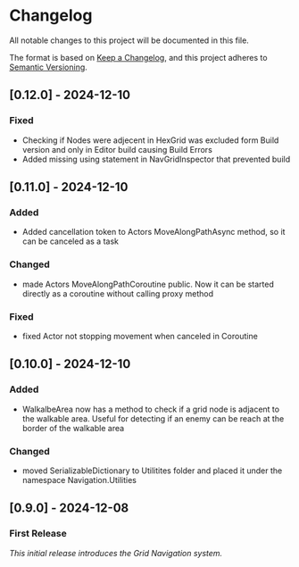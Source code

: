 # Changelog

All notable changes to this project will be documented in this file.

The format is based on [Keep a Changelog](https://keepachangelog.com/en/1.1.0/),
and this project adheres to [Semantic Versioning](https://semver.org/spec/v2.0.0.html).

## [0.12.0]  - 2024-12-10

### Fixed
- Checking if Nodes were adjecent in HexGrid was excluded form Build version and only in Editor build causing Build Errors
- Added missing using statement in NavGridInspector that prevented build 

## [0.11.0]  - 2024-12-10
### Added
-  Added cancellation token to Actors MoveAlongPathAsync method, so it can be canceled as a task

### Changed
- made Actors MoveAlongPathCoroutine public. Now it can be started directly as a coroutine without calling proxy method 

### Fixed
- fixed Actor not stopping movement when canceled in Coroutine

## [0.10.0] - 2024-12-10
### Added
-  WalkalbeArea now has a method to check if a grid node is adjacent to the walkable area. Useful for detecting if an enemy can be reach at the border of the walkable area

### Changed
- moved SerializableDictionary to Utilitites folder and placed it under the namespace Navigation.Utilities

## [0.9.0] - 2024-12-08
### First Release

*This initial release introduces the Grid Navigation system.*